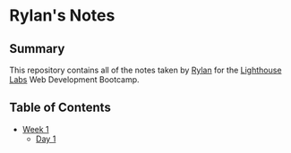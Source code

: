 # Rylan's Notes

## Summary
This repository contains all of the notes taken by [Rylan](https://github.com/RJBaun) for the [Lighthouse Labs](https://www.lighthouselabs.ca/) Web Development Bootcamp.

## Table of Contents
* [Week 1](/Week_1)
  * [Day 1](Week_1/Day_1)